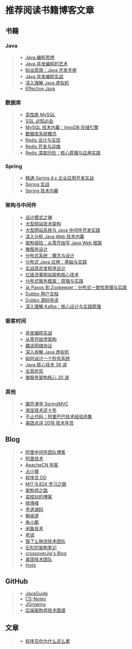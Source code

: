 # 推荐阅读书籍博客文章

## 书籍

### Java

>- [Java 编程思想](<https://book.douban.com/subject/2130190/>)
>- [Java 并发编程的艺术](<https://book.douban.com/subject/26591326/>)
>- [码出高效：Java 开发手册](<https://book.douban.com/subject/30333948/>)
>- [Java 并发编程实战](<https://book.douban.com/subject/10484692/>)
>- [深入理解 Java 虚拟机](<https://book.douban.com/subject/24722612/>)
>- [Effective Java](<https://book.douban.com/subject/3360807/>)

### 数据库

>- [高性能 MySQL](<https://book.douban.com/subject/23008813/>)
>- [SQL 必知必会](<https://book.douban.com/subject/24250054/>)
>- [MySQL 技术内幕：InnoDB 存储引擎](<https://book.douban.com/subject/24708143/>)
>- [数据库系统概念](<https://book.douban.com/subject/10548379/>)
>- [Redis 设计与实现](<https://book.douban.com/subject/25900156/>)
>- [Redis 开发与运维](<https://book.douban.com/subject/26971561/>)
>- [Redis 深度历险：核心原理与应用实践](<https://book.douban.com/subject/30386804/>)

### Spring

>- [精通 Spring 4.x 企业应用开发实战](<https://book.douban.com/subject/26952826/>)
>- [Spring 实战](<https://book.douban.com/subject/26767354/>)
>- [Spring 技术内幕](<https://book.douban.com/subject/10470970/>)

### 架构与中间件

>- [设计模式之禅](<https://book.douban.com/subject/4260618/>)
>- [大型网站技术架构](<https://book.douban.com/subject/25723064/>)
>- [大型网站系统与 Java 中间件开发实践](<https://book.douban.com/subject/25867042/>)
>- [深入分析 Java Web 技术内幕](<https://book.douban.com/subject/25953851/>)
>- [架构探险：从零开始写 Java Web 框架](<https://book.douban.com/subject/26593466/>)
>- [微服务设计](<https://book.douban.com/subject/26772677/>)
>- [分布式系统：概念与设计](<https://book.douban.com/subject/21624776/>)
>- [分布式 Java 应用：基础与实践](<https://book.douban.com/subject/4848587/>)
>- [实战高并发程序设计](<https://book.douban.com/subject/26663605/>)
>- [亿级流量网站架构核心技术](<https://book.douban.com/subject/26999243/>)
>- [分布式服务框架：原理与实践](<https://book.douban.com/subject/26702824/>)
>- [从 Paxos 到 Zookeeper：分布式一致性原理与实践](<https://book.douban.com/subject/26292004/>)
>- [Dubbo 用户文档](<https://dubbo.apache.org/zh-cn/docs/user/preface/background.html>)
>- [Dubbo 源码导读](<https://dubbo.apache.org/zh-cn/docs/source_code_guide/dubbo-spi.html>)
>- [深入理解 Kafka：核心设计与实践原理](<https://book.douban.com/subject/30437872/>)

### 极客时间

>- [并发编程实战](<https://time.geekbang.org/column/intro/159>)
>- [从零开始学架构](<https://time.geekbang.org/column/intro/81>)
>- [趣谈网络协议](<https://time.geekbang.org/column/intro/85>)
>- [深入拆解 Java 虚拟机](<https://time.geekbang.org/column/intro/100010301>)
>- [如何设计一个秒杀系统](<https://time.geekbang.org/column/intro/127>)
>- [Java 核心技术 36 讲](<https://time.geekbang.org/column/intro/82>)
>- [左耳听风](<https://time.geekbang.org/column/intro/48>)
>- [微服务架构核心 20 讲](<https://time.geekbang.org/course/intro/66>)

### 其他

>- [跟开涛学 SpringMVC](<https://www.iteye.com/blogs/subjects/kaitao-springmvc>)
>- [淘宝技术这十年](<https://book.douban.com/subject/24335672/>)
>- [不止代码：阿里巴巴技术经验选集](<https://102.alibaba.com/downloadFile.do?file=1530517140411/Codelife.pdf>)
>- [美团点评 2018 技术年货](<https://tech.meituan.com/2019/01/25/present-by-tech-team-2019.html>)

## Blog

>- [阿里中间件团队博客](<http://jm.taobao.org/>)
>- [阿里技术](<https://102.alibaba.com/tech/index/>)
>- [ApacheCN 布客](<https://www.ibooker.org.cn/>)
>- [占小狼](<https://www.jianshu.com/u/90ab66c248e6>)
>- [程序员 DD](<http://blog.didispace.com/>)
>- [MIT-6.824 学习之路](<http://ts25504.github.io/2016/08/16/MIT-6-824%E5%AD%A6%E4%B9%A0%E4%B9%8B%E8%B7%AF/>)
>- [架构师之路](<https://www.w3cschool.cn/architectroad/>)
>- [梁桂钊的博客](<https://blog.720ui.com/>)
>- [徐靖峰](<https://www.cnkirito.moe/>)
>- [芋道源码](<http://www.iocoder.cn/>)
>- [朝闻道](<http://wuwenliang.net/>)
>- [朱小厮](<https://juejin.im/user/5baf7ec26fb9a05cff32266e>)
>- [闲鱼技术](<https://juejin.im/user/5ac2db47f265da2393774122>)
>- [老钱](<https://juejin.im/user/5a9c4a13f265da23826d733a>)
>- [饿了么物流技术团队](<https://juejin.im/user/5aa892d0f265da23815550ca>)
>- [石杉的架构笔记](<https://juejin.im/user/5be0588ae51d452b0255727d>)
>- [crossoverJie's Blog](<https://crossoverjie.top/>)
>- [美团技术团队](<https://tech.meituan.com/>)
>- [Holis](<http://www.hollischuang.com/>)

## GitHub

>- [JavaGuide](https://github.com/Snailclimb/JavaGuide)
>- [CS-Notes](<https://github.com/CyC2018/CS-Notes>)
>- [JGrowing](<https://github.com/javagrowing/JGrowing>)
>- [后端架构师技术图谱](<https://github.com/xingshaocheng/architect-awesome>)

## 文章

>- [程序员你为什么这么累](https://xwjie.github.io/rule)